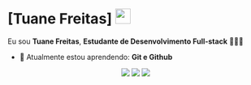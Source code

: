 # [Tuane Freitas] <img src="[https://i.gifer.com/V4ud.gif](https://static.vecteezy.com/system/resources/previews/016/583/978/original/zodiac-constellation-zodiac-sign-png.png)" width="30px">

Eu sou <strong>Tuane Freitas</strong>, <strong>Estudante de Desenvolvimento Full-stack</strong> 👨🏻‍💻 

- 🚀 Atualmente estou aprendendo: <strong>Git e Github</strong> 
>

<div align="center">

  <a href="#" alt="Gmail">
    <img src="https://img.shields.io/badge/-Gmail-FF0000?style=flat-square&labelColor=FF0000&logo=gmail&logoColor=white&link=tuanesfreitasab@gmail.com"/></a>

  <a href="#" alt="Linkedin">
    <img src="https://img.shields.io/badge/-Linkedin-0e76a8?style=flat-square&logo=Linkedin&logoColor=white&link=LINK-DO-SEU-LINKEDIN" /></a>

  <a href="#" alt="Instagram">
    <img src="https://img.shields.io/badge/-Instagram-DF0174?style=flat-square&labelColor=DF0174&logo=instagram&logoColor=white&link=https://www.instagram.com/tutisff/"/></a>

</div>
